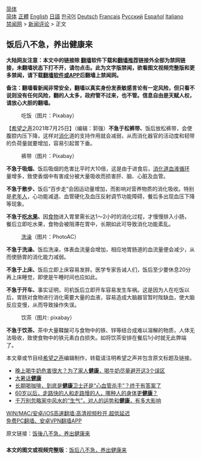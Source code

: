  <!-- 面包屑导航 --> <div class="breadcrumb"><!-- GTranslate: https://gtranslate.io/ -->  <div class="switcher notranslate">  <div class="selected">  <a href="#" onclick="return false;"> 简体</a>  </div>  <div class="option">  <a href="https://www.bannedbook.org" onclick="doGTranslate('zh-CN|zh-CN');jQuery('div.switcher div.selected a').html(jQuery(this).html());return false;" title="简体中文" class="nturl selected"> 简体</a>  <a href="https://www.bannedbook.org/zh-tw/" onclick="doGTranslate('zh-CN|zh-TW');jQuery('div.switcher div.selected a').html(jQuery(this).html());return false;" title="繁體中文" class="nturl"> 正體</a>  <a href="https://www.bannedbook.org/en/" onclick="doGTranslate('zh-CN|en');jQuery('div.switcher div.selected a').html(jQuery(this).html());return false;" title="English" class="nturl"> English</a>  <a href="https://www.bannedbook.org/ja/" onclick="doGTranslate('zh-CN|ja');jQuery('div.switcher div.selected a').html(jQuery(this).html());return false;" title="日本語" class="nturl"> 日語</a>  <a href="https://www.bannedbook.org/ko/" onclick="doGTranslate('zh-CN|ko');jQuery('div.switcher div.selected a').html(jQuery(this).html());return false;" title="한국어" class="nturl"> 한국어</a>  <a href="https://www.bannedbook.org/de/" onclick="doGTranslate('zh-CN|de');jQuery('div.switcher div.selected a').html(jQuery(this).html());return false;" title="Deutsch" class="nturl"> Deutsch</a>  <a href="https://www.bannedbook.org/fr/" onclick="doGTranslate('zh-CN|fr');jQuery('div.switcher div.selected a').html(jQuery(this).html());return false;" title="Français" class="nturl"> Français</a>  <a href="https://www.bannedbook.org/ru/" onclick="doGTranslate('zh-CN|ru');jQuery('div.switcher div.selected a').html(jQuery(this).html());return false;" title="Русский" class="nturl"> Русский</a>  <a href="https://www.bannedbook.org/es/" onclick="doGTranslate('zh-CN|es');jQuery('div.switcher div.selected a').html(jQuery(this).html());return false;" title="Español" class="nturl"> Español</a>  <a href="https://www.bannedbook.org/it/" onclick="doGTranslate('zh-CN|it');jQuery('div.switcher div.selected a').html(jQuery(this).html());return false;" title="Italiano" class="nturl"> Italiano</a>  </div>  </div>      <div class='breadcrumb-sub'><!-- Breadcrumb NavXT 6.3.0 --> <a href="https://www.bannedbook.org/" class="home">禁闻网</a> &gt; <a href="https://www.bannedbook.org/bnews/comments/" class="category">新闻评论</a> &gt; 正文</div></div><h2>饭后八不急，养出健康来</h2> <p class="notice"><b>大陆网友注意：本文中的链接除 <a href="https://github.com/bannedbook/fanqiang" >翻墙</a>软件下载和<a href="https://github.com/killgcd/justmysocks/blob/master/README.md">翻墙推荐</a>链接外全部为禁网链接，未翻墙状态下打不开，请勿点击。此为文字版禁闻，欲看图文视频完整版和更多禁闻，请下载<a href="https://github.com/bannedbook/fanqiang">翻墙软件或APP</a>后翻墙上禁闻网。</p><p>备注：翻墙看新闻非常安全，翻墙以真实身份发表敏感言论有一定风险，但只看不说则没有任何风险，翻的人太多，政府管不过来，也不管。信息自由是天赋人权，请放心大胆的翻墙。</b></p>  <div class="entry"> <figure> <p><figcaption>吃饭（图片：Pixabay）           </figcaption></figure> <p>【<span class='wp_keywordlink_affiliate'><a href="https://www.soundofhope.org" title="希望之声" target="_blank">希望之声</a></span>2021年7月25日】（编辑：郭强）<strong>不急于松裤带、</strong>饭后放松裤带，会使腹腔内压下降，这样对<a href="https://www.bannedbook.org/bnews/tag/%E6%B6%88%E5%8C%96/" class="st_tag internal_tag" rel="tag" title="标签 消化 下的日志">消化</a>道的支持作用就会减弱，从而消化器官的活动度和韧带的负荷量就要增加，容易引起胃下垂。</p> <figure><figcaption>裤带（图片：Pixabay）</figcaption></figure> <p><strong>不急于吸烟、</strong>饭后吸烟的危害比平时大10倍，这是由于进食后，<a href="https://www.bannedbook.org/bnews/tag/%E6%B6%88%E5%8C%96%E9%81%93/" class="st_tag internal_tag" rel="tag" title="标签 消化道 下的日志">消化道</a><a href="https://www.bannedbook.org/bnews/tag/%E8%A1%80%E6%B6%B2%E5%BE%AA%E7%8E%AF/" class="st_tag internal_tag" rel="tag" title="标签 血液循环 下的日志">血液循环</a>量增多，致使香烟中有害成分被大量吸收而损害肝、脑、心脏及血管。</p>  <p><strong>不急于散步、</strong>饭后“百步走”会因运动量增加，而影响对营养物质的消化吸收。特别是<a href="https://www.bannedbook.org/bnews/tag/%E8%80%81%E5%B9%B4%E4%BA%BA/" class="st_tag internal_tag" rel="tag" title="标签 老年人 下的日志">老年人</a>，心功能减退、血管硬化及血压反射调节功能障碍，餐后多出现血压下降等现象。</p> <p><strong>不急于<a href="https://www.bannedbook.org/bnews/tag/%E5%90%83%E6%B0%B4%E6%9E%9C/" class="st_tag internal_tag" rel="tag" title="标签 吃水果 下的日志">吃水果</a>、</strong>因<a href="https://www.bannedbook.org/bnews/tag/%e9%a3%9f%e7%89%a9/" class="st_tag internal_tag" rel="tag" title="标签 食物 下的日志">食物</a>进入胃里需长达1～2小时的消化过程，才慢慢排入小肠，餐后立即吃水果，食物会被阻滞在胃中，长期如此可导致消化功能紊乱。</p>  <figure><figcaption><a href="https://www.bannedbook.org/bnews/tag/%e6%b4%97%e6%be%a1/" class="st_tag internal_tag" rel="tag" title="标签 洗澡 下的日志">洗澡</a>（图片：PhotoAC）</figcaption></figure> <p><strong>不急于洗澡、</strong>饭后洗澡，体表血流量会增加，相应地胃肠道的血流量便会减少，从而使肠胃的消化能力减弱。</p> <p><strong>不急于上床、</strong>饭后立即上床容易发胖。医学专家告诫人们，饭后至少要休息20分再上床睡觉，即使是午睡时间也应如此。</p>  <p><strong>不急于开车、</strong>事实证明，司机饭后立即开车容易发生车祸。这是因为人在吃饭以后，胃肠对食物进行消化需要大量的血液，容易造成大脑器官暂时陛缺血，使大脑反应变慢，从而导致操作失误。</p> <figure><figcaption>饮茶（图片: pixabay）</figcaption></figure> <p><strong>不急于饮茶、</strong>茶中大量鞣酸可与食物中的铁、锌等结合成难以溶解的物质，人体无法吸收，致使食物中的铁元素白白损失。如将饮茶安排在餐后1小时就无此弊端了。</p>  <p>本文章或节目经<a href="https://www.bannedbook.org/bnews/tag/%e5%b8%8c%e6%9c%9b%e4%b9%8b%e5%a3%b0/" class="st_tag internal_tag" rel="tag" title="标签 希望之声 下的日志">希望之声</a>编辑制作，转载请注明希望之声并包含原文标题及链接。 </p> <ul class='op-related-articles' title='相关阅读'> <li><a href='https://www.bannedbook.org/bnews/health/20210725/1593720.html' target='_blank'>晚上喝牛奶危害很大？为了家人<b>健康</b>，喝牛奶尽量避开这3个误区</a></li> <li><a href='https://www.bannedbook.org/bnews/comments/20210724/1593552.html' target='_blank'>大暑话<b>健康</b></a></li> <li><a href='https://www.bannedbook.org/bnews/health/20210723/1592574.html' target='_blank'>长期喝咖啡，到底是<b>健康</b>卫士还是“心血管杀手”？终于有答案了</a></li> <li><a href='https://www.bannedbook.org/bnews/health/20210723/1592504.html' target='_blank'>60岁以后，走路快的人和走路慢的人，哪种人的身体更<b>健康</b>？</a></li> <li><a href='https://www.bannedbook.org/bnews/lifebaike/20210722/1592044.html' target='_blank'>千万别忽略家中风水的“生气”，对人的运势和<b>健康</b>，有多大影响</a></li> </ul> <p class="texttj"> <a href="https://github.com/bannedbook/fanqiang/wiki/V2ray%E6%9C%BA%E5%9C%BA" target="_blank">WIN/MAC/安卓/iOS高速翻墙:高清视频秒开,超低延迟</a><br/> <a href="https://github.com/bannedbook/fanqiang/wiki/%E7%A6%81%E9%97%BB%E7%BD%91%E5%AE%89%E5%8D%93%E7%BF%BB%E5%A2%99%E6%96%B0%E9%97%BBAPP" target="_blank">免费PC翻墙、安卓VPN翻墙APP</a></p><p>原文链接：<a class="src_link"  href="https://www.soundofhope.org/post/528263" target="_blank">饭後八不急，养出健康来</a></p><a name='sharetosocial'></a>  <div style="margin-bottom:5px;padding-bottom:5px;clear:both"> <div id="archive-pix-1" class="banner-ads"> <!-- AuctionX Display platform tag START --> <div id="26318x728x90x621x_ADSLOT2" clicktrack="%%CLICK_URL_ESC%%"></div> <!-- AuctionX Display platform tag END --> </div> <div id="archive-pix-2" class="banner-ads"> <!-- AuctionX Display platform tag START --> <div id="26315x300x250x621x_ADSLOT2" clicktrack="%%CLICK_URL_ESC%%"></div> <!-- AuctionX Display platform tag END --> </div> </div>  <div id="archive-pix-1" class="banner-ads"> <!-- AuctionX Display platform tag START --> <div id="26318x728x90x621x_ADSLOT3" clicktrack="%%CLICK_URL_ESC%%"></div> <!-- AuctionX Display platform tag END --> </div> <div><b>本文的图文或视频完整版</b>：<a href='https://www.bannedbook.org/bnews/comments/20210725/1593918.html'>饭后八不急，养出健康来</a></div>  </div><!--END ENTRY--> 